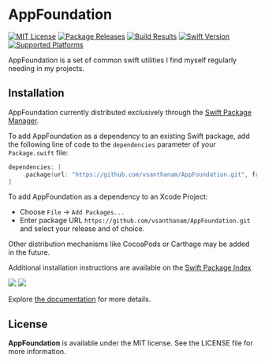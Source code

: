 # AppFoundation

[![MIT License](https://img.shields.io/github/license/vsanthanam/AppFoundation)](https://github.com/vsanthanam/AppFoundation/blob/main/LICENSE)
[![Package Releases](https://img.shields.io/github/v/release/vsanthanam/AppFoundation)](https://github.com/vsanthanam/AppFoundation/releases)
[![Build Results](https://img.shields.io/github/workflow/status/vsanthanam/AppFoundation/spm-build-test)](https://img.shields.io/github/workflow/status/vsanthanam/AppFoundation/spm-build-test)
[![Swift Version](https://img.shields.io/badge/swift-5.6-critical)](https://swift.org)
[![Supported Platforms](https://img.shields.io/badge/platform-iOS%2013%20%7C%20macOS%2010.15%20%7C%20tvOS%2013%20%7C%20watchOS%206-lightgrey)](https://developer.apple.com)

AppFoundation is a set of common swift utilities I find myself regularly needing in my projects.

## Installation

AppFoundation currently distributed exclusively through the [Swift Package Manager](https://www.swift.org/package-manager/). 

To add AppFoundation as a dependency to an existing Swift package, add the following line of code to the `dependencies` parameter of your `Package.swift` file:

```swift
dependencies: [
    .package(url: "https://github.com/vsanthanam/AppFoundation.git", from: "0.0.0")
]
```

To add AppFoundation as a dependency to an Xcode Project: 

- Choose `File` → `Add Packages...`
- Enter package URL `https://github.com/vsanthanam/AppFoundation.git` and select your release and of choice.

Other distribution mechanisms like CocoaPods or Carthage may be added in the future.

Additional installation instructions are available on the [Swift Package Index](https://swiftpackageindex.com/vsanthanam/AppFoundation)

[![](https://img.shields.io/endpoint?url=https%3A%2F%2Fswiftpackageindex.com%2Fapi%2Fpackages%2Fvsanthanam%2FAppFoundation%2Fbadge%3Ftype%3Dswift-versions)](https://swiftpackageindex.com/vsanthanam/AppFoundation)
[![](https://img.shields.io/endpoint?url=https%3A%2F%2Fswiftpackageindex.com%2Fapi%2Fpackages%2Fvsanthanam%2FAppFoundation%2Fbadge%3Ftype%3Dplatforms)](https://swiftpackageindex.com/vsanthanam/AppFoundation)

Explore [the documentation](https://vsanthanam.github.io/AppFoundation/docs/documentation/appfoundation) for more details.

## License

**AppFoundation** is available under the MIT license. See the LICENSE file for more information.
